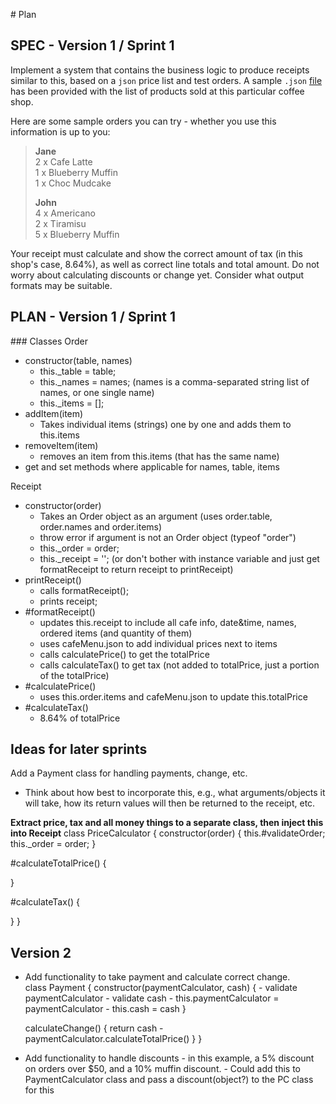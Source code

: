# Plan

## SPEC - Version 1 / Sprint 1

Implement a system that contains the business logic to produce receipts similar to this, based on a `json` price list and test orders. A sample `.json` [file](cafeMenu.json) has been provided with the list of products sold at this particular coffee shop. 

Here are some sample orders you can try - whether you use this information is up to you:

> **Jane**  
> 2 x Cafe Latte  
> 1 x Blueberry Muffin  
> 1 x Choc Mudcake  
>
> **John**  
> 4 x Americano  
> 2 x Tiramisu  
> 5 x Blueberry Muffin  

Your receipt must calculate and show the correct amount of tax (in this shop's case, 8.64%), as well as correct line totals and total amount. Do not worry about calculating discounts or change yet. Consider what output formats may be suitable.


## PLAN - Version 1 / Sprint 1

### Classes
Order
- constructor(table, names)
    - this._table = table;
    - this._names = names; (names is a comma-separated string list of names, or one single name)
    - this._items = [];
- addItem(item)
    - Takes individual items (strings) one by one and adds them to this.items
- removeItem(item)
    - removes an item from this.items (that has the same name)
- get and set methods where applicable for names, table, items

Receipt
- constructor(order)
    - Takes an Order object as an argument (uses order.table, order.names and order.items)
    - throw error if argument is not an Order object (typeof "order")
    - this._order = order; 
    - this._receipt = ''; (or don't bother with instance variable and just get formatReceipt to return receipt to printReceipt)
- printReceipt()
    - calls formatReceipt();
    - prints receipt;
- #formatReceipt()
    - updates this.receipt to include all cafe info, date&time, names, ordered items (and quantity of them)
    - uses cafeMenu.json to add individual prices next to items
    - calls calculatePrice() to get the totalPrice
    - calls calculateTax() to get tax (not added to totalPrice, just a portion of the totalPrice)
- #calculatePrice()
    - uses this.order.items and cafeMenu.json to update this.totalPrice
- #calculateTax()
    - 8.64% of totalPrice


## Ideas for later sprints
Add a Payment class for handling payments, change, etc.
- Think about how best to incorporate this, e.g., what arguments/objects it will take, how its return values will then be returned to the receipt, etc.

**Extract price, tax and all money things to a separate class, then inject this into Receipt**
class PriceCalculator {
  constructor(order) {
    this.#validateOrder;
    this._order = order;
  }

  <!-- move from Receipt to PriceCalculator -->
  #calculateTotalPrice() {

  }

  #calculateTax() {

  }
}

Version 2
---------

- Add functionality to take payment and calculate correct change.  
class Payment {
    constructor(paymentCalculator, cash) {
        - validate paymentCalculator
        - validate cash
        - this.paymentCalculator = paymentCalculator
        - this.cash = cash
    }

    calculateChange() {
        return cash - paymentCalculator.calculateTotalPrice()
    }
}



- Add functionality to handle discounts - in this example, a 5% discount on orders over $50, and a 10% muffin discount.
        - Could add this to PaymentCalculator class and pass a discount(object?) to the PC class for this

